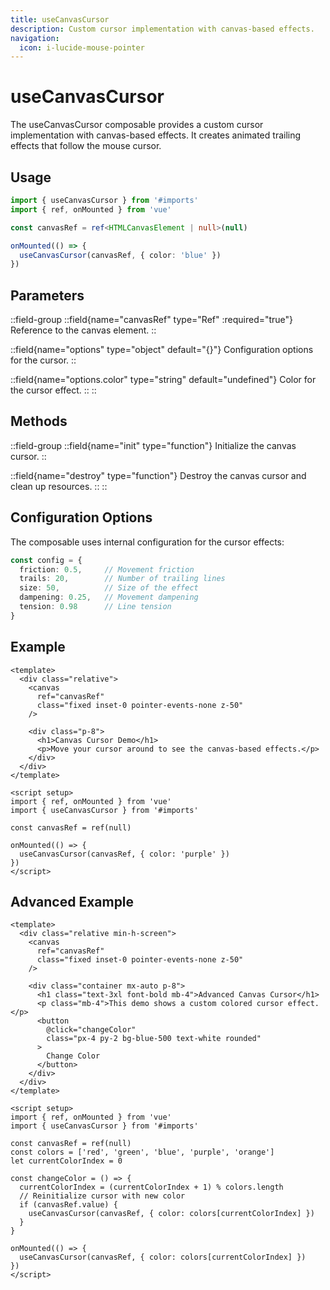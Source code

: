 ```yaml
---
title: useCanvasCursor
description: Custom cursor implementation with canvas-based effects.
navigation:
  icon: i-lucide-mouse-pointer
---
```


# useCanvasCursor

The useCanvasCursor composable provides a custom cursor implementation with canvas-based effects. It creates animated trailing effects that follow the mouse cursor.

## Usage

```ts
import { useCanvasCursor } from '#imports'
import { ref, onMounted } from 'vue'

const canvasRef = ref<HTMLCanvasElement | null>(null)

onMounted(() => {
  useCanvasCursor(canvasRef, { color: 'blue' })
})
```

## Parameters

::field-group
  ::field{name="canvasRef" type="Ref<HTMLCanvasElement>" :required="true"}
  Reference to the canvas element.
  ::
  
  ::field{name="options" type="object" default="{}"}
  Configuration options for the cursor.
  ::
  
  ::field{name="options.color" type="string" default="undefined"}
  Color for the cursor effect.
  ::
::

## Methods

::field-group
  ::field{name="init" type="function"}
  Initialize the canvas cursor.
  ::
  
  ::field{name="destroy" type="function"}
  Destroy the canvas cursor and clean up resources.
  ::
::

## Configuration Options

The composable uses internal configuration for the cursor effects:

```ts
const config = {
  friction: 0.5,     // Movement friction
  trails: 20,        // Number of trailing lines
  size: 50,          // Size of the effect
  dampening: 0.25,   // Movement dampening
  tension: 0.98      // Line tension
}
```

## Example

```vue
<template>
  <div class="relative">
    <canvas 
      ref="canvasRef" 
      class="fixed inset-0 pointer-events-none z-50"
    />
    
    <div class="p-8">
      <h1>Canvas Cursor Demo</h1>
      <p>Move your cursor around to see the canvas-based effects.</p>
    </div>
  </div>
</template>

<script setup>
import { ref, onMounted } from 'vue'
import { useCanvasCursor } from '#imports'

const canvasRef = ref(null)

onMounted(() => {
  useCanvasCursor(canvasRef, { color: 'purple' })
})
</script>
```

## Advanced Example

```vue
<template>
  <div class="relative min-h-screen">
    <canvas 
      ref="canvasRef" 
      class="fixed inset-0 pointer-events-none z-50"
    />
    
    <div class="container mx-auto p-8">
      <h1 class="text-3xl font-bold mb-4">Advanced Canvas Cursor</h1>
      <p class="mb-4">This demo shows a custom colored cursor effect.</p>
      <button 
        @click="changeColor" 
        class="px-4 py-2 bg-blue-500 text-white rounded"
      >
        Change Color
      </button>
    </div>
  </div>
</template>

<script setup>
import { ref, onMounted } from 'vue'
import { useCanvasCursor } from '#imports'

const canvasRef = ref(null)
const colors = ['red', 'green', 'blue', 'purple', 'orange']
let currentColorIndex = 0

const changeColor = () => {
  currentColorIndex = (currentColorIndex + 1) % colors.length
  // Reinitialize cursor with new color
  if (canvasRef.value) {
    useCanvasCursor(canvasRef, { color: colors[currentColorIndex] })
  }
}

onMounted(() => {
  useCanvasCursor(canvasRef, { color: colors[currentColorIndex] })
})
</script>
```